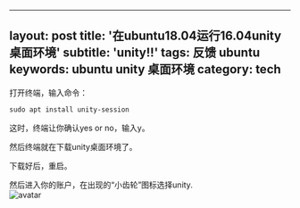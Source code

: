 
---
layout: post
title: '在ubuntu18.04运行16.04unity桌面环境'
subtitle: 'unity!!'
tags: 反馈 ubuntu
keywords: ubuntu unity 桌面环境
category: tech
---

打开终端，输入命令：

```css
sudo apt install unity-session
```
这时，终端让你确认yes or no，输入y。  
  
然后终端就在下载unity桌面环境了。  
  
下载好后，重启。  
  
然后进入你的账户，在出现的“小齿轮”图标选择unity.  
![avatar](https://imgsa.baidu.com/exp/w=480/sign=4021049fc08065387beaa51ba7dca115/9c16fdfaaf51f3de67bd38b59eeef01f3b2979d0.jpg)

